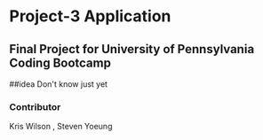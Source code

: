 # Project-3 Application

## Final Project for University of Pennsylvania Coding Bootcamp

##idea
Don't know just yet

### Contributor

Kris Wilson ,
Steven Yoeung
